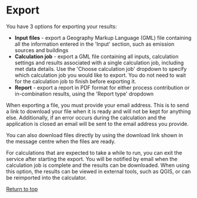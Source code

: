 <div id='top'></div>

# Export

You have 3 options for exporting your results:
- **Input files** - export a Geography Markup Language (GML) file containing all the information entered in the 'Input' section, such as emission sources and buildings
- **Calculation job** - export a GML file containing all inputs, calculation settings and results associated with a single calculation job, including met data details. Use the 'Choose calculation job' dropdown to specify which calculation job you would like to export. You do not need to wait for the calculation job to finish before exporting it.
- **Report** - export a report in PDF format for either process contribution or in-combination results, using the 'Report type' dropdown

When exporting a file, you must provide your email address. This is to send a link to download your file when it is ready and will not be kept for anything else. Additionally, if an error occurs during the calculation and the application is closed an email will be sent to the email address you provide.

You can also download files directly by using the download link shown in the message centre when the files are ready.

For calculations that are expected to take a while to run, you can exit the service after starting the export. You will be notified by email when the calculation job is complete and the results can be downloaded. When using this option, the results can be viewed in external tools, such as QGIS, or can be reimported into the calculator.

[Return to top](#top)
